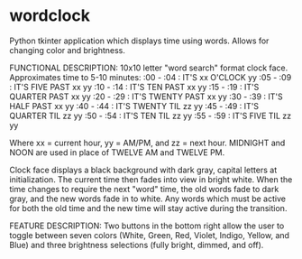 # wordclock
Python tkinter application which displays time using words. Allows for changing color and brightness.

FUNCTIONAL DESCRIPTION:
10x10 letter "word search" format clock face. Approximates time to 5-10 minutes:
	:00 - :04 : IT'S xx O'CLOCK yy
	:05 - :09 : IT'S FIVE PAST xx yy
	:10 - :14 : IT'S TEN PAST xx yy
	:15 - :19 : IT'S QUARTER PAST xx yy
	:20 - :29 : IT'S TWENTY PAST xx yy
	:30 - :39 : IT'S HALF PAST xx yy
	:40 - :44 : IT'S TWENTY TIL zz yy
	:45 - :49 : IT'S QUARTER TIL zz yy
	:50 - :54 : IT'S TEN TIL zz yy
	:55 - :59 : IT'S FIVE TIL zz yy

Where xx = current hour, yy = AM/PM, and zz = next hour. MIDNIGHT and NOON are used in place of TWELVE AM and TWELVE PM.

Clock face displays a black background with dark gray, capital letters at initialization. The current time then fades into view in bright white. When the time changes to require the next "word" time, the old words fade to dark gray, and the new words fade in to white. Any words which must be active for both the old time and the new time will stay active during the transition.

FEATURE DESCRIPTION:
Two buttons in the bottom right allow the user to toggle between seven colors (White, Green, Red, Violet, Indigo, Yellow, and Blue) and three brightness selections (fully bright, dimmed, and off).
